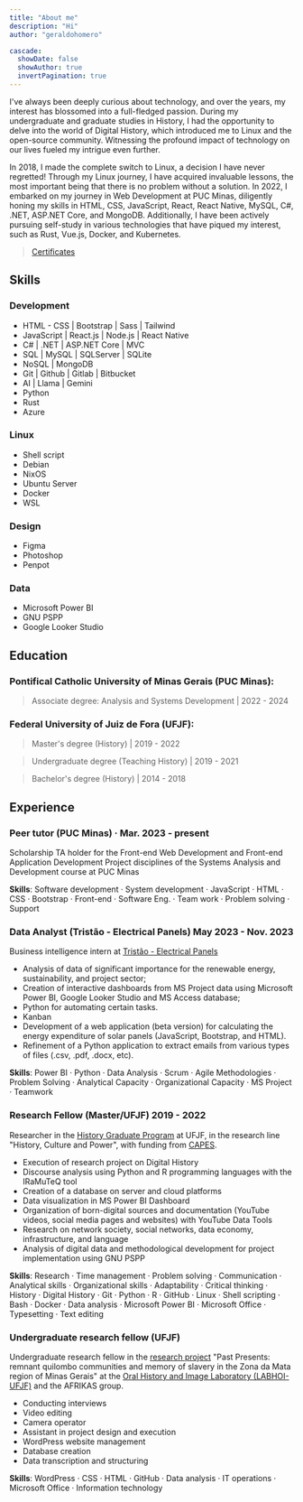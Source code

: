 ```yaml
---
title: "About me"
description: "Hi"
author: "geraldohomero"

cascade:
  showDate: false
  showAuthor: true
  invertPagination: true
---
```


I've always been deeply curious about technology, and over the years, my interest has blossomed into a full-fledged passion. During my undergraduate and graduate studies in History, I had the opportunity to delve into the world of Digital History, which introduced me to Linux and the open-source community. Witnessing the profound impact of technology on our lives fueled my intrigue even further.

In 2018, I made the complete switch to Linux, a decision I have never regretted! Through my Linux journey, I have acquired invaluable lessons, the most important being that there is no problem without a solution.
In 2022, I embarked on my journey in Web Development at PUC Minas, diligently honing my skills in HTML, CSS, JavaScript, React, React Native, MySQL, C#, .NET, ASP.NET Core, and MongoDB. Additionally, I have been actively pursuing self-study in various technologies that have piqued my interest, such as Rust, Vue.js, Docker, and Kubernetes.

> [Certificates](../certificates/)

## Skills 

### **Development**
  - HTML - CSS | Bootstrap | Sass | Tailwind 
  - JavaScript | React.js | Node.js | React Native 
  - C# | .NET | ASP.NET Core | MVC
  - SQL | MySQL | SQLServer | SQLite
  - NoSQL | MongoDB 
  - Git | Github | Gitlab | Bitbucket 
  - AI | Llama | Gemini
  - Python
  - Rust   
  - Azure
### **Linux**
  - Shell script 
  - Debian 
  - NixOS 
  - Ubuntu Server 
  - Docker 
  - WSL 
### **Design**
  - Figma 
  - Photoshop 
  - Penpot 
### **Data**
  - Microsoft Power BI 
  - GNU PSPP
  - Google Looker Studio  

## Education

### **Pontifical Catholic University of Minas Gerais (PUC Minas):**
>Associate degree: Analysis and Systems Development | 2022 - 2024
### **Federal University of Juiz de Fora (UFJF):**
>Master's degree (History) | 2019 - 2022

>Undergraduate degree (Teaching History) | 2019 - 2021

>Bachelor's degree (History) | 2014 - 2018

## Experience

### **Peer tutor (PUC Minas)** · Mar. 2023 - present

Scholarship TA holder for the Front-end Web Development and Front-end Application Development Project disciplines of the Systems Analysis and Development course at PUC Minas

**Skills**: Software development · System development · JavaScript · HTML · CSS · Bootstrap · Front-end · Software Eng. · Team work · Problem solving · Support

### **Data Analyst (Tristão - Electrical Panels)** May 2023 - Nov. 2023

Business intelligence intern at [Tristão - Electrical Panels](https://tristao.ind.br)

- Analysis of data of significant importance for the renewable energy, sustainability, and project sector;
- Creation of interactive dashboards from MS Project data using Microsoft Power BI, Google Looker Studio and MS Access database;
- Python for automating certain tasks.
- Kanban
- Development of a web application (beta version) for calculating the energy expenditure of solar panels (JavaScript, Bootstrap, and HTML).
- Refinement of a Python application to extract emails from various types of files (.csv, .pdf, .docx, etc).

**Skills**: Power BI · Python · Data Analysis · Scrum · Agile Methodologies · Problem Solving · Analytical Capacity · Organizational Capacity · MS Project · Teamwork

### **Research Fellow (Master/UFJF)** 2019 - 2022

Researcher in the [History Graduate Program](https://www2.ufjf.br/ppghistoria/) at UFJF, in the research line "History, Culture and Power", with funding from [CAPES](https://www.gov.br/capes/).

- Execution of research project on Digital History
- Discourse analysis using Python and R programming languages with the IRaMuTeQ tool
- Creation of a database on server and cloud platforms
- Data visualization in MS Power BI Dashboard
- Organization of born-digital sources and documentation (YouTube videos, social media pages and websites) with YouTube Data Tools
- Research on network society, social networks, data economy, infrastructure, and language
- Analysis of digital data and methodological development for project implementation using GNU PSPP


**Skills**: Research · Time management · Problem solving · Communication · Analytical skills · Organizational skills · Adaptability · Critical thinking · History · Digital History · Git · Python · R · GitHub · Linux · Shell scripting · Bash · Docker · Data analysis · Microsoft Power BI · Microsoft Office · Typesetting · Text editing

### **Undergraduate research fellow (UFJF)**

Undergraduate research fellow in the [research project](https://www.ufjf.br/labhoi/juiz-de-fora-cidade-negra-centro-de-referencia-sobre-a-memoria-negra-em-juiz-de-fora/indice-acervo-juiz-de-fora-cidade-negra/) "Past Presents: remnant quilombo communities and memory of slavery in the Zona da Mata region of Minas Gerais" at the [Oral History and Image Laboratory (LABHOI-UFJF)](https://www.ufjf.br/labhoi/) and the AFRIKAS group.

- Conducting interviews
- Video editing
- Camera operator
- Assistant in project design and execution
- WordPress website management
- Database creation
- Data transcription and structuring

**Skills**: WordPress · CSS · HTML · GitHub · Data analysis · IT operations · Microsoft Office · Information technology

